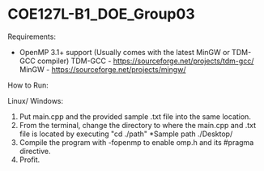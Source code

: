 # COE127L-B1_DOE_Group03
Requirements:
- OpenMP 3.1+ support 
(Usually comes with the latest MinGW or TDM-GCC compiler)
TDM-GCC - https://sourceforge.net/projects/tdm-gcc/
MinGW - https://sourceforge.net/projects/mingw/

How to Run:

Linux/ Windows:
1) Put main.cpp and the provided sample .txt file into the same location.
2) From the terminal, change the directory to where the main.cpp and .txt file is located
  by executing "cd ./path"
  *Sample path ./Desktop/ 
3) Compile the program with -fopenmp to enable omp.h and its #pragma directive.
4) Profit.
